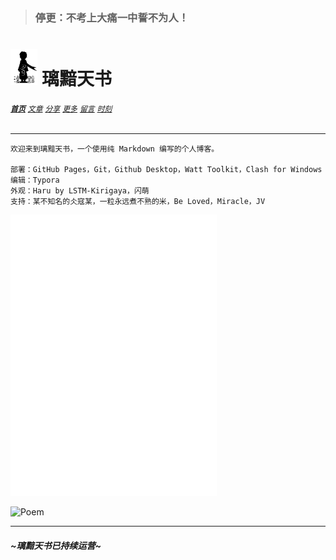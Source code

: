 > ### 停更：不考上大痛一中誓不为人！

# [<img src="图标.png" alt="Logo" style="zoom:7%;" />](index.html) 璃黯天书

###### **[`首页`](index.html)**		[`文章`](文章.html)		[`分享`](分享.html)		[`更多`](更多.html)		[`留言`](留言.html)		[`时刻`](时刻.html)

---

```
欢迎来到璃黯天书，一个使用纯 Markdown 编写的个人博客。

部署：GitHub Pages，Git，Github Desktop，Watt Toolkit，Clash for Windows
编辑：Typora
外观：Haru by LSTM-Kirigaya，闪萌
支持：某不知名的仌寇某，一粒永远煮不熟的米，Be Loved，Miracle，JV
```
<iframe frameborder="no" border="0" marginwidth="0" marginheight="0" width=330 height=450 src="//music.163.com/outchain/player?type=0&id=3778678&auto=0&height=430"></iframe>

![Poem](https://v1.jinrishici.com/all.svg?font-size=27&spacing=3)

---

<script type="text/javascript">
        function show_runtime(){
        window.setTimeout("show_runtime()",1000);
        X=new 
        Date("01/22/2023 00:00:00");
        Y=new Date();
        y=365;
        T=(Y.getTime()-X.getTime());
        M=24*60*60*1000;
        a=T/M;
        E=Math.floor(a/y);
        A=Math.floor(a);
        F=Math.floor(a % y);
        b=(a-A)*24;B=Math.floor(b);
        c=(b-B)*60;
        C=Math.floor((b-B)*60);
        D=Math.floor((c-C)*60);
        runtime_span.innerHTML=E+"年"+F+"天"+B+"小时"+C+"分钟"+D+"秒";
        }
        show_runtime();
</script>
##### ~璃黯天书已持续运营~

##### <span id="runtime_span"></span>